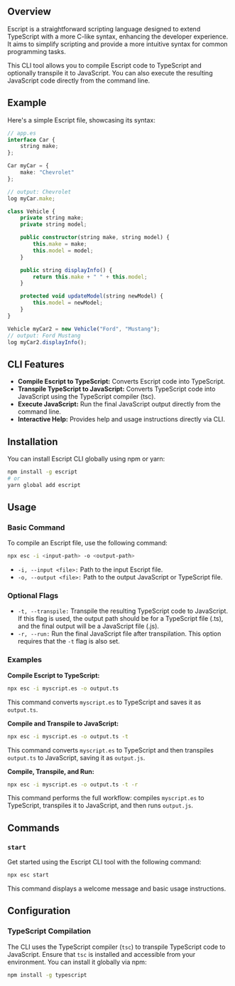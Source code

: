 ## Overview

Escript is a straightforward scripting language designed to extend TypeScript with a more C-like syntax, enhancing the developer experience. It aims to simplify scripting and provide a more intuitive syntax for common programming tasks.

This CLI tool allows you to compile Escript code to TypeScript and optionally transpile it to JavaScript. You can also execute the resulting JavaScript code directly from the command line.

## Example

Here's a simple Escript file, showcasing its syntax:

```ts
// app.es
interface Car {
    string make;
};

Car myCar = {
    make: "Chevrolet"
};

// output: Chevrolet
log myCar.make;

class Vehicle {
    private string make;
    private string model;

    public constructor(string make, string model) {
        this.make = make;
        this.model = model;
    }

    public string displayInfo() {
        return this.make + " " + this.model;
    }

    protected void updateModel(string newModel) {
        this.model = newModel;
    }
}

Vehicle myCar2 = new Vehicle("Ford", "Mustang");
// output: Ford Mustang
log myCar2.displayInfo();
```

## CLI Features

- **Compile Escript to TypeScript:** Converts Escript code into TypeScript.
- **Transpile TypeScript to JavaScript:** Converts TypeScript code into JavaScript using the TypeScript compiler (tsc).
- **Execute JavaScript:** Run the final JavaScript output directly from the command line.
- **Interactive Help:** Provides help and usage instructions directly via CLI.

## Installation

You can install Escript CLI globally using npm or yarn:

```bash
npm install -g escript
# or
yarn global add escript
```

## Usage

### Basic Command

To compile an Escript file, use the following command:

```bash
npx esc -i <input-path> -o <output-path>
```

- `-i, --input <file>:` Path to the input Escript file.
- `-o, --output <file>:` Path to the output JavaScript or TypeScript file.

### Optional Flags

- `-t, --transpile:` Transpile the resulting TypeScript code to JavaScript. If this flag is used, the output path should be for a TypeScript file (.ts), and the final output will be a JavaScript file (.js).
- `-r, --run:` Run the final JavaScript file after transpilation. This option requires that the `-t` flag is also set.

### Examples

**Compile Escript to TypeScript:**

```bash
npx esc -i myscript.es -o output.ts
```

This command converts `myscript.es` to TypeScript and saves it as `output.ts`.

**Compile and Transpile to JavaScript:**

```bash
npx esc -i myscript.es -o output.ts -t
```

This command converts `myscript.es` to TypeScript and then transpiles `output.ts` to JavaScript, saving it as `output.js`.

**Compile, Transpile, and Run:**

```bash
npx esc -i myscript.es -o output.ts -t -r
```

This command performs the full workflow: compiles `myscript.es` to TypeScript, transpiles it to JavaScript, and then runs `output.js`.

## Commands

### `start`

Get started using the Escript CLI tool with the following command:

```bash
npx esc start
```

This command displays a welcome message and basic usage instructions.

## Configuration

### TypeScript Compilation

The CLI uses the TypeScript compiler (`tsc`) to transpile TypeScript code to JavaScript. Ensure that `tsc` is installed and accessible from your environment. You can install it globally via npm:

```bash
npm install -g typescript
```
